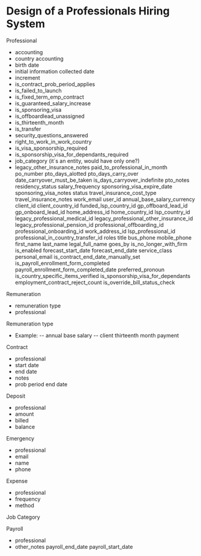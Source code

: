 # Design of a Professionals Hiring System

Professional
- accounting
- country accounting
- birth date
- initial information collected date
- increment
- is_contract_prob_period_applies
- is_failed_to_launch
- is_fixed_term_emp_contract
- is_guaranteed_salary_increase
- is_sponsoring_visa
- is_offboardlead_unassigned
- is_thirteenth_month
- is_transfer
- security_questions_answered
- right_to_work_in_work_country
- is_visa_sponsorship_required
- is_sponsorship_visa_for_dependants_required
- job_category (it´s an entity, would have only one?)
- legacy_other_insurance_notes
paid_to_professional_in_month
po_number
pto_days_alotted
pto_days_carry_over
date_carryover_must_be_taken
is_days_carryover_indefinite
pto_notes
residency_status
salary_frequency
sponsoring_visa_expire_date
sponsoring_visa_notes
status
travel_insurance_cost_type
travel_insurance_notes
work_email
user_id
annual_base_salary_currency
client_id
client_country_id
funded_lsp_country_id
gp_offboard_lead_id
gp_onboard_lead_id
home_address_id
home_country_id
lsp_country_id
legacy_professional_medical_id
legacy_professional_other_insurance_id
legacy_professional_pension_id
professional_offboarding_id
professional_onboarding_id
work_address_id
lsp_professional_id
professional_in_country_transfer_id
roles
title
bus_phone
mobile_phone
first_name
last_name
legal_full_name
goes_by
is_no_longer_with_firm
is_enabled
forecast_start_date
forecast_end_date
service_class
personal_email
is_contract_end_date_manually_set
is_payroll_enrollment_form_completed
payroll_enrollment_form_completed_date
preferred_pronoun
is_country_specific_items_verified
is_sponsorship_visa_for_dependants
employment_contract_reject_count
is_override_bill_status_check


Remuneration
- remuneration type
- professional

Remuneration type
- Example:
-- annual base salary
-- client thirteenth month payment

Contract
- professional
- start date
- end date
- notes
- prob period end date

Deposit
- professional
- amount
- billed
- balance

Emergency
- professional
- email
- name
- phone

Expense
- professional
- frequency
- method

Job Category

Payroll
- professional
- other_notes
payroll_end_date
payroll_start_date
